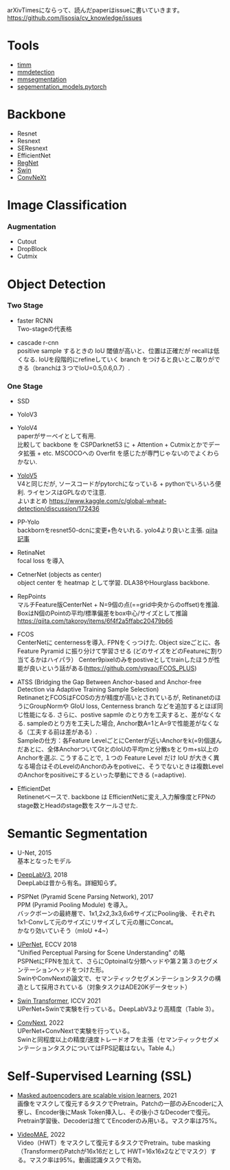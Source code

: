 arXivTimesにならって、読んだpaperはissueに書いていきます。
https://github.com/lisosia/cv_knowledge/issues

# Tools
- [timm](https://github.com/rwightman/pytorch-image-models)
- [mmdetection](https://github.com/open-mmlab/mmdetection)
- [mmsegmentation](https://github.com/open-mmlab/mmsegmentation)
- [segementation_models.pytorch](https://github.com/qubvel/segmentation_models.pytorch)

# Backbone
- Resnet
- Resnext
- SEResnext
- EfficientNet
- [RegNet](https://openaccess.thecvf.com/content_CVPR_2020/papers/Radosavovic_Designing_Network_Design_Spaces_CVPR_2020_paper.pdf)
- [Swin](https://arxiv.org/abs/2103.14030)
- [ConvNeXt](https://arxiv.org/abs/2201.03545)

# Image Classification
### Augmentation
- Cutout
- DropBlock
- Cutmix

# Object Detection

### Two Stage
- faster RCNN  
Two-stageの代表格

- cascade r-cnn  
positive sample するときの IoU 閾値が高いと、位置は正確だが recallは低くなる.
IoUを段階的にrefineしていく branch をつけると良いとこ取りができる（branchは３つでIoU=0.5,0.6,0.7）.

### One Stage
- SSD
- YoloV3

- YoloV4  
paperがサーベイとして有用.  
比較して backbone を CSPDarknet53 に + Attention + Cutmixとかでデータ拡張 + etc.
MSCOCOへの Overfit を感じたが専門じゃないのでよくわらかない.

- [YoloV5](https://github.com/ultralytics/yolov5)  
V4と同じだが, ソースコードがpytorchになっている + pythonでいろいろ便利. ライセンスはGPLなので注意.  
よいまとめ https://www.kaggle.com/c/global-wheat-detection/discussion/172436

- PP-Yolo  
backbornをresnet50-dcnに変更+色々いれる. yolo4より良いと主張.
[qiita記事](https://qiita.com/takoroy/items/275af2b44a68fc4bb356)

- RetinaNet  
focal loss を導入

- CetnerNet (objects as center)  
object center を heatmap として学習.
DLA38やHourglass backbone.

- RepPoints  
マルチFeature版CenterNet + N=9個の点(==grid中央からのoffset)を推論.  
BoxはN個のPointの平均/標準偏差をbox中心/サイズとして推論  
https://qiita.com/takoroy/items/6f4f2a5ffabc20479b66

- FCOS  
CenterNetに centernessを導入.
FPNをくっつけた.
Object sizeごとに、各 Feature Pyramid に振り分けて学習させる (どのサイズをどのFeatureに割り当てるかはハイパラ）
Center9pixelのみをpostiveとしてtrainしたほうが性能が良いという話がある(https://github.com/yqyao/FCOS_PLUS)

- ATSS (Bridging the Gap Between Anchor-based and Anchor-free Detection via Adaptive Training Sample Selection)  
RetinanetとFCOSはFCOSの方が精度が高いとされているが, RetinanetのほうにGroupNormや GIoU loss, Centerness branch などを追加するとほぼ同じ性能になる.
さらに、postive sapmle のとり方を工夫すると、差がなくなる. sampleのとり方を工夫した場合, Anchor数A=1とA=9で性能差がなくなる（工夫する前は差がある）.  
Sampleの仕方：各Feature LevelごとにCenterが近いAnchorをk(=9)個選んだあとに、全体AnchorついてGtとのIoUの平均mと分散sをとりm+s以上のAnchorを選ぶ. こうすることで, １つの Feature Level だけ IoU が大きく異なる場合はそのLevelのAnchorのみをpotiveに、そうでないときは複数LevelのAnchorをpositiveにするといった挙動にできる (=adaptive).

- EfficientDet  
Retinenetベースで. backbone は EfficientNetに変え,入力解像度とFPNのstage数とHeadのstage数をスケールさせた.

# Semantic Segmentation

- U-Net, 2015  
基本となったモデル

- [DeepLabV3](https://arxiv.org/pdf/1802.02611.pdf), 2018  
DeepLabは昔から有名。詳細知らず。

- PSPNet (Pyramid Scene Parsing Network), 2017  
PPM (Pyramid Pooling Module) を導入。  
バックボーンの最終層で、1x1,2x2,3x3,6x6サイズにPooling後、それぞれ 1x1-Convして元のサイズにリサイズして元の層にConcat。  
かなり効いていそう（mIoU +4~）

- [UPerNet](https://arxiv.org/abs/1807.10221v1), ECCV 2018  
"Unified Perceptual Parsing for Scene Understanding" の略  
PSPNetにFPNを加えて、さらにOptoinalな分類ヘッドや第２第３のセグメンテーションヘッドをつけた形。  
SwinやConvNextの論文で、セマンティックセグメンテーションタスクの構造として採用されている（対象タスクはADE20Kデータセット）  

- [Swin Transformer](https://arxiv.org/abs/2103.14030), ICCV 2021  
UPerNet+Swinで実験を行っている。DeepLabV3より高精度（Table 3）。

- [ConvNext](https://arxiv.org/abs/2201.03545), 2022  
UPerNet+ConvNextで実験を行っている。  
Swinと同程度以上の精度/速度トレードオフを主張（セマンティックセグメンテーションタスクについてはFPS記載はない。Table 4。）

# Self-Supervised Learning (SSL)

- [Masked autoencoders are scalable vision learners](https://arxiv.org/abs/2203.12602), 2021  
画像をマスクして復元するタスクでPretrain。Patchの一部のみEncoderに入寮し、Encoder後にMask Token挿入し、その後小さなDecoderで復元。Pretrain学習後、Decoderは捨ててEncoderのみ用いる。マスク率は75%。

- [VideoMAE](https://arxiv.org/abs/2203.12602), 2022  
Video（HWT）をマスクして復元するタスクでPretrain。tube masking（TransformerのPatchが16x16だとして HWT=16x16x2などでマスク）する。マスク率は95%。動画認識タスクで有効。
